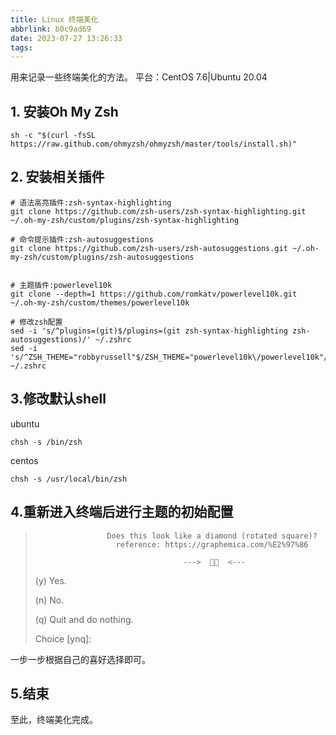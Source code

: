 ```yaml
---
title: Linux 终端美化
abbrlink: b0c9ad69
date: 2023-07-27 13:26:33
tags:
---
```

用来记录一些终端美化的方法。
平台：CentOS 7.6|Ubuntu 20.04

## 1. 安装Oh My Zsh
```
sh -c "$(curl -fsSL https://raw.github.com/ohmyzsh/ohmyzsh/master/tools/install.sh)"
```

## 2. 安装相关插件
```
# 语法高亮插件:zsh-syntax-highlighting
git clone https://github.com/zsh-users/zsh-syntax-highlighting.git ~/.oh-my-zsh/custom/plugins/zsh-syntax-highlighting

# 命令提示插件:zsh-autosuggestions
git clone https://github.com/zsh-users/zsh-autosuggestions.git ~/.oh-my-zsh/custom/plugins/zsh-autosuggestions


# 主题插件:powerlevel10k
git clone --depth=1 https://github.com/romkatv/powerlevel10k.git ~/.oh-my-zsh/custom/themes/powerlevel10k

# 修改zsh配置
sed -i 's/^plugins=(git)$/plugins=(git zsh-syntax-highlighting zsh-autosuggestions)/' ~/.zshrc
sed -i 's/^ZSH_THEME="robbyrussell"$/ZSH_THEME="powerlevel10k\/powerlevel10k"/' ~/.zshrc
```

## 3.修改默认shell
ubuntu
```
chsh -s /bin/zsh
```
centos
```
chsh -s /usr/local/bin/zsh
```

## 4.重新进入终端后进行主题的初始配置
>                     Does this look like a diamond (rotated square)?
>                       reference: https://graphemica.com/%E2%97%86
> 
>                                      --->    <---
> 
> (y)  Yes.
> 
> (n)  No.
> 
> (q)  Quit and do nothing.
> 
> Choice [ynq]:
> 
一步一步根据自己的喜好选择即可。

## 5.结束
至此，终端美化完成。